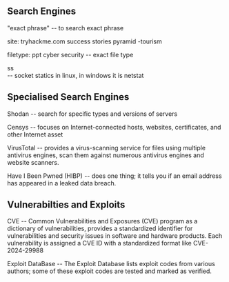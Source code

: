 ## Search Engines

"exact phrase" 
-- to search exact phrase

site: tryhackme.com success stories 
pyramid -tourism 

filetype: ppt cyber security 
-- exact file type

ss  
-- socket statics in linux, in windows it is netstat 

## Specialised Search Engines

Shodan 
-- search for specific types and versions of servers

Censys
-- focuses on Internet-connected hosts, websites, certificates, and other Internet asset

VirusTotal 
--  provides a virus-scanning service for files using multiple antivirus engines, scan them against numerous antivirus engines and website scanners.

Have I Been Pwned (HIBP) 
-- does one thing; it tells you if an email address has appeared in a leaked data breach.

## Vulnerabilties and Exploits

CVE
-- Common Vulnerabilities and Exposures (CVE) program as a dictionary of vulnerabilities, provides a standardized identifier for vulnerabilities and security issues in software and hardware products. Each vulnerability is assigned a CVE ID with a standardized format like CVE-2024-29988

Exploit DataBase
-- The Exploit Database lists exploit codes from various authors; some of these exploit codes are tested and marked as verified.
 